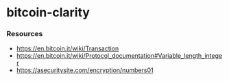 # bitcoin-clarity

### Resources
 - https://en.bitcoin.it/wiki/Transaction
 - https://en.bitcoin.it/wiki/Protocol_documentation#Variable_length_integer
 - https://asecuritysite.com/encryption/numbers01
